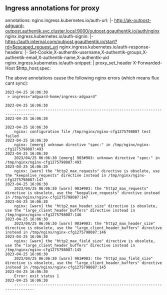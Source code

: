 
## Ingress annotations for proxy

  annotations:
    nginx.ingress.kubernetes.io/auth-url: |-
        http://ak-outpost-adguard-outpost.authentik.svc.cluster.local:9000/outpost.goauthentik.io/auth/nginx
    nginx.ingress.kubernetes.io/auth-signin: |-
        https://auth.internal.com/outpost.goauthentik.io/start?rd=$escaped_request_uri
    nginx.ingress.kubernetes.io/auth-response-headers: |-
        Set-Cookie,X-authentik-username,X-authentik-groups,X-authentik-email,X-authentik-name,X-authentik-uid
    nginx.ingress.kubernetes.io/auth-snippet: |
        proxy_set_header X-Forwarded-Host $http_host;spec:

The above annotations cause the following nginx errors (which means flux cant sync):

```
2023-04-25 16:06:30	
 > ingress="adguard-home/ingress-adguard"

2023-04-25 16:06:30	
	-------------------------------------------------------------------------------
2023-04-25 16:06:30	
	
2023-04-25 16:06:30	
	nginx: configuration file /tmp/nginx/nginx-cfg1275798087 test failed
2023-04-25 16:06:30	
	nginx: [emerg] unknown directive "spec:" in /tmp/nginx/nginx-cfg1275798087:493
2023-04-25 16:06:30	
	2023/04/25 06:06:30 [emerg] 903#903: unknown directive "spec:" in /tmp/nginx/nginx-cfg1275798087:493
2023-04-25 16:06:30	
	nginx: [warn] the "http2_max_requests" directive is obsolete, use the "keepalive_requests" directive instead in /tmp/nginx/nginx-cfg1275798087:147
2023-04-25 16:06:30	
	2023/04/25 06:06:30 [warn] 903#903: the "http2_max_requests" directive is obsolete, use the "keepalive_requests" directive instead in /tmp/nginx/nginx-cfg1275798087:147
2023-04-25 16:06:30	
	nginx: [warn] the "http2_max_header_size" directive is obsolete, use the "large_client_header_buffers" directive instead in /tmp/nginx/nginx-cfg1275798087:146
2023-04-25 16:06:30	
	2023/04/25 06:06:30 [warn] 903#903: the "http2_max_header_size" directive is obsolete, use the "large_client_header_buffers" directive instead in /tmp/nginx/nginx-cfg1275798087:146
2023-04-25 16:06:30	
	nginx: [warn] the "http2_max_field_size" directive is obsolete, use the "large_client_header_buffers" directive instead in /tmp/nginx/nginx-cfg1275798087:145
2023-04-25 16:06:30	
	2023/04/25 06:06:30 [warn] 903#903: the "http2_max_field_size" directive is obsolete, use the "large_client_header_buffers" directive instead in /tmp/nginx/nginx-cfg1275798087:145
2023-04-25 16:06:30	
	Error: exit status 1
2023-04-25 16:06:30	
	-------------------------------------------------------------------------------
```

